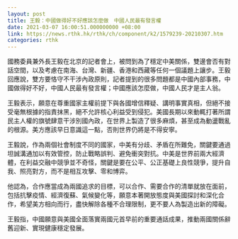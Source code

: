 ```yaml
---
layout: post
title: 王毅：中國做得好不好應該怎麼做　中國人民最有發言權
date: 2021-03-07 16:00:51.000000000 +08:00
link: https://news.rthk.hk/rthk/ch/component/k2/1579239-20210307.htm
categories: rthk
---
```


國務委員兼外長王毅在北京的記者會上，被問到為了穩定中美關係，雙邊會否有對話空間，以及考慮在南海、台灣、新疆、香港和西藏等任何一個議題上讓步。王毅回應說，雙方要恪守不干涉內政原則，記者提到的很多問題都是中國內部事務，中國做得好不好，中國人民最有發言權；中國應該怎麼做，中國人民才是主人翁。

王毅表示，願意在尊重國家主權前提下與各國增信釋疑、講明事實真相，但絕不接受毫無根據的指責抹黑，絕不允許核心利益受到侵犯。美國長期以來動輒打著所謂民主人權的旗號肆意干涉別國內政，在世界上製造了很多麻煩，甚至成為動盪戰亂的根源。美方應該早日意識這一點，否則世界仍將是不得安寧。

王毅說，作為兩個社會制度不同的國家，中美有分歧、矛盾在所難免，關鍵要通過坦誠溝通加以有效管控，防止戰略誤判、避免衝突對抗。中美是世界前兩大經濟體，在利益交融中競爭並不奇怪，關鍵是要在公平、公正基礎上良性競爭，提升自我、照亮對方，而不是相互攻擊、零和博弈。

他認為，合作應當成為兩國追求的目標，可以合作、需要合作的清單就放在面前，包括抗擊疫情、經濟復蘇、氣候變化等，願意本著開放態度與美國探討和深化合作，希望美方相向而行，盡快解除各種不合理限制，更不要人為製造出新的障礙。

王毅指，中國願意與美國全面落實兩國元首早前的重要通話成果，推動兩國關係辭舊迎新、實現健康穩定發展。

